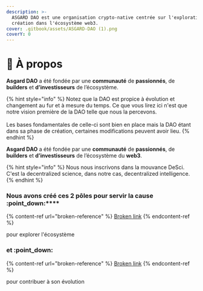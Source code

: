 ```yaml
---
description: >-
  ASGARD DAO est une organisation crypto-native centrée sur l'exploration et la
  création dans l'écosystème web3.
cover: .gitbook/assets/ASGARD-DAO (1).png
coverY: 0
---
```


# 🤔 À propos

**Asgard DAO** a été fondée par une **communauté** de **passionnés**, de **builders** et **d’investisseurs** de l’écosystème.

{% hint style="info" %}
Notez que la DAO est propice à évolution et changement au fur et à mesure du temps. Ce que vous lirez ici n'est que notre vision première de la DAO telle que nous la percevons. \
\
Les bases fondamentales de celle-ci sont bien en place mais la DAO étant dans sa phase de création, certaines modifications peuvent avoir lieu.&#x20;
{% endhint %}

**Asgard DAO** a été fondée par une **communauté** de **passionnés**, de **builders** et **d’investisseurs** de l’écosystème du **web3**.

{% hint style="info" %}
Nous nous inscrivons dans la mouvance DeSci. C'est la decentralized science, dans notre cas, decentralized intelligence.
{% endhint %}

### **Nous avons créé ces 2 pôles pour servir la cause** :point\_down:****

{% content-ref url="broken-reference" %}
[Broken link](broken-reference)
{% endcontent-ref %}

pour explorer l'écosystème

### et :point\_down:

{% content-ref url="broken-reference" %}
[Broken link](broken-reference)
{% endcontent-ref %}

pour contribuer à son évolution

